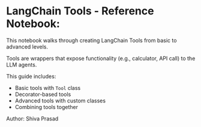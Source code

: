 # LangChain Tools - Reference Notebook:

This notebook walks through creating LangChain Tools from basic to advanced levels. 

Tools are wrappers that expose functionality (e.g., calculator, API call) to the LLM agents.  

This guide includes:

- Basic tools with `Tool` class
- Decorator-based tools
- Advanced tools with custom classes
- Combining tools together

Author: Shiva Prasad  
